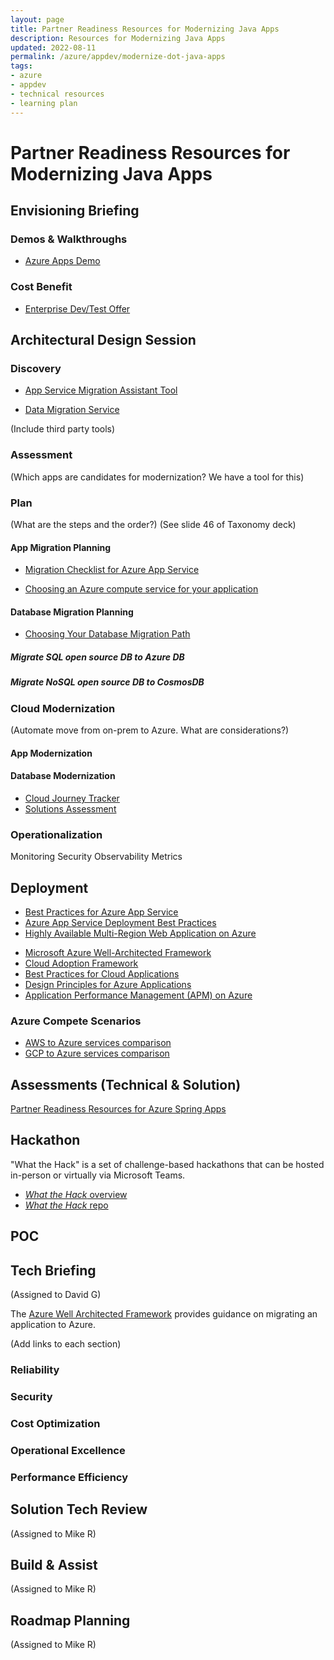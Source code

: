 ```yaml
---
layout: page
title: Partner Readiness Resources for Modernizing Java Apps
description: Resources for Modernizing Java Apps
updated: 2022-08-11
permalink: /azure/appdev/modernize-dot-java-apps
tags:
- azure
- appdev
- technical resources 
- learning plan
---
```


# Partner Readiness Resources for Modernizing Java Apps

## Envisioning Briefing

### Demos & Walkthroughs

<!-- * [Web App Modernization Demo - Video](https://microsoft.sharepoint.com/:p:/t/AppSpecialist/EciMr9FUoWZMuWuPVwm18XkBNSPMMBGuq9XdXP1o-Dpysg?e=jJh1nX)
* [Web App Modernization Demo – Click Through](https://microsoft.sharepoint.com/:p:/t/AppSpecialist/EciMr9FUoWZMuWuPVwm18XkBNSPMMBGuq9XdXP1o-Dpysg?e=jJh1nX) -->
* [Azure Apps Demo](https://azureappsdemomap.com/map)

### Cost Benefit

<!-- * [Apply Azure Hybrid Benefit (AHUB) to Azure SQL Database PaaS services](https://azure.microsoft.com/en-us/services/sql-database/) -->
* [Enterprise Dev/Test Offer](https://azure.microsoft.com/en-us/offers/ms-azr-0148p/#:~:text=The%20Enterprise%20Dev/Test%20offer%20is,be%20accessed%20by%20any%20users.)

## Architectural Design Session

### Discovery

* [App Service Migration Assistant Tool](https://appmigration.microsoft.com/)
<!-- * [App Service Migration Assistant Documentation](https://github.com/Azure/App-Service-Migration-Assistant/tree/master/MigrationDocs) -->
<!-- * [Azure Database Migration Guide](https://datamigration.microsoft.com/) -->
* [Data Migration Service](https://docs.microsoft.com/en-us/azure/dms/)
<!-- * [Data Migration Assistant](https://docs.microsoft.com/en-us/sql/dma/dma-overview?view=sql-server-2017) -->
<!-- * [SQL Server Migration Assistant](https://docs.microsoft.com/en-us/sql/ssma/sql-server-migration-assistant?view=sql-server-2017) -->

(Include third party tools)

### Assessment

(Which apps are candidates for modernization? We have a tool for this)

### Plan

(What are the steps and the order?)
(See slide 46 of Taxonomy deck)

#### App Migration Planning

<!-- * [Architecture, Migration Process, Components](https://docs.microsoft.com/en-us/azure/architecture/solution-ideas/articles/net-app-modernization) -->
<!-- * [Migrate, modernize .NET applications with Azure](https://techcommunity.microsoft.com/t5/apps-on-azure/migrate-modernize-net-applications-with-azure/ba-p/1696499) -->
* [Migration Checklist for Azure App Service](https://azure.microsoft.com/en-us/blog/migration-checklist-when-moving-to-azure-app-service/)
<!-- * [Apps Migration Considerations](https://docs.microsoft.com/en-us/dotnet/azure/migration/app-service) -->
* [Choosing an Azure compute service for your application](https://docs.microsoft.com/en-us/azure/architecture/guide/technology-choices/compute-decision-tree?_lrsc=e623b82d-6c35-449e-9ff0-8cc81a0819e3)

#### Database Migration Planning

<!-- * [SQL Migration](https://docs.microsoft.com/en-us/sql/sql-server/migrate/?view=sql-server-2017) -->
* [Choosing Your Database Migration Path](https://azure.microsoft.com/en-us/resources/choosing-your-database-migration-path-to-azure/)

##### Migrate SQL open source DB to Azure DB

##### Migrate NoSQL open source DB to CosmosDB

### Cloud Modernization

(Automate move from on-prem to Azure. What are considerations?)

#### App Modernization

#### Database Modernization

* [Cloud Journey Tracker](https://docs.microsoft.com/en-us/assessments/?mode=pre-assessment&amp;session=f13774ce-3324-46c7-9803-3b0298c49aed)
* [Solutions Assessment](https://www.microsoft.com/en-us/solutionassessments/solutionassessments.aspx?SilentAuth=1)
<!-- * [Migration Plan](https://docs.microsoft.com/en-us/azure/cloud-adoption-framework/migrate/azure-best-practices/contoso-migration-refactor-web-app-sql) -->

### Operationalization

Monitoring
Security
Observability
Metrics

## Deployment

* [Best Practices for Azure App Service](https://docs.microsoft.com/en-us/azure/app-service/app-service-best-practices)
* [Azure App Service Deployment Best Practices](https://docs.microsoft.com/en-us/azure/app-service/deploy-best-practices)
* [Highly Available Multi-Region Web Application on Azure](https://docs.microsoft.com/en-us/azure/architecture/reference-architectures/app-service-web-app/multi-region)
<!-- * [Highly Available SQL Database on Azure](https://docs.microsoft.com/en-us/azure/azure-sql/database/high-availability-sla) -->
* [Microsoft Azure Well-Architected Framework](https://docs.microsoft.com/en-us/azure/architecture/framework/)
* [Cloud Adoption Framework](https://docs.microsoft.com/en-us/azure/cloud-adoption-framework/)
* [Best Practices for Cloud Applications](https://docs.microsoft.com/en-us/azure/architecture/best-practices/api-design)
* [Design Principles for Azure Applications](https://docs.microsoft.com/en-us/azure/architecture/guide/design-principles/)
* [Application Performance Management (APM) on Azure](https://docs.microsoft.com/en-us/azure/azure-monitor/app/app-insights-overview)

### Azure Compete Scenarios

* [AWS to Azure services comparison](https://docs.microsoft.com/en-us/azure/architecture/aws-professional/services)
* [GCP to Azure services comparison](https://docs.microsoft.com/en-us/azure/architecture/gcp-professional/services)

## Assessments (Technical & Solution)

[Partner Readiness Resources for Azure Spring Apps](./Partner%20Readiness%20Resources%20for%20Spring%20Apps.md)

## Hackathon

"What the Hack" is a set of challenge-based hackathons that can be hosted in-person or virtually via Microsoft Teams.

* [_What the Hack_ overview](https://microsoft.github.io/WhatTheHack/)
* [_What the Hack_ repo](https://github.com/Microsoft/WhatTheHack)

## POC

## Tech Briefing

(Assigned to David G)

The [Azure Well Architected Framework](https://docs.microsoft.com/en-us/azure/architecture/framework/) provides guidance on migrating an application to Azure.

(Add links to each section)

### Reliability

### Security

### Cost Optimization

### Operational Excellence

### Performance Efficiency

## Solution Tech Review

(Assigned to Mike R)

## Build & Assist

(Assigned to Mike R)

## Roadmap Planning

(Assigned to Mike R)

